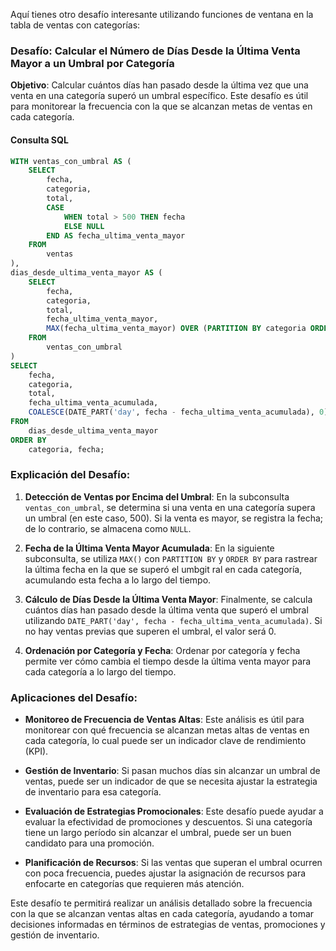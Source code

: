 Aquí tienes otro desafío interesante utilizando funciones de ventana en la tabla de ventas con categorías:

### **Desafío: Calcular el Número de Días Desde la Última Venta Mayor a un Umbral por Categoría**

**Objetivo**: Calcular cuántos días han pasado desde la última vez que una venta en una categoría superó un umbral específico. Este desafío es útil para monitorear la frecuencia con la que se alcanzan metas de ventas en cada categoría.

#### **Consulta SQL**
```sql
WITH ventas_con_umbral AS (
    SELECT 
        fecha,
        categoria,
        total,
        CASE 
            WHEN total > 500 THEN fecha
            ELSE NULL
        END AS fecha_ultima_venta_mayor
    FROM 
        ventas
),
dias_desde_ultima_venta_mayor AS (
    SELECT 
        fecha,
        categoria,
        total,
        fecha_ultima_venta_mayor,
        MAX(fecha_ultima_venta_mayor) OVER (PARTITION BY categoria ORDER BY fecha ROWS BETWEEN UNBOUNDED PRECEDING AND CURRENT ROW) AS fecha_ultima_venta_acumulada
    FROM 
        ventas_con_umbral
)
SELECT 
    fecha,
    categoria,
    total,
    fecha_ultima_venta_acumulada,
    COALESCE(DATE_PART('day', fecha - fecha_ultima_venta_acumulada), 0) AS dias_desde_ultima_venta_mayor
FROM 
    dias_desde_ultima_venta_mayor
ORDER BY 
    categoria, fecha;
```

### **Explicación del Desafío**:

1. **Detección de Ventas por Encima del Umbral**: En la subconsulta `ventas_con_umbral`, se determina si una venta en una categoría supera un umbral (en este caso, 500). Si la venta es mayor, se registra la fecha; de lo contrario, se almacena como `NULL`.

2. **Fecha de la Última Venta Mayor Acumulada**: En la siguiente subconsulta, se utiliza `MAX()` con `PARTITION BY` y `ORDER BY` para rastrear la última fecha en la que se superó el umbgit ral en cada categoría, acumulando esta fecha a lo largo del tiempo.

3. **Cálculo de Días Desde la Última Venta Mayor**: Finalmente, se calcula cuántos días han pasado desde la última venta que superó el umbral utilizando `DATE_PART('day', fecha - fecha_ultima_venta_acumulada)`. Si no hay ventas previas que superen el umbral, el valor será 0.

4. **Ordenación por Categoría y Fecha**: Ordenar por categoría y fecha permite ver cómo cambia el tiempo desde la última venta mayor para cada categoría a lo largo del tiempo.

### **Aplicaciones del Desafío**:

- **Monitoreo de Frecuencia de Ventas Altas**: Este análisis es útil para monitorear con qué frecuencia se alcanzan metas altas de ventas en cada categoría, lo cual puede ser un indicador clave de rendimiento (KPI).

- **Gestión de Inventario**: Si pasan muchos días sin alcanzar un umbral de ventas, puede ser un indicador de que se necesita ajustar la estrategia de inventario para esa categoría.

- **Evaluación de Estrategias Promocionales**: Este desafío puede ayudar a evaluar la efectividad de promociones y descuentos. Si una categoría tiene un largo período sin alcanzar el umbral, puede ser un buen candidato para una promoción.

- **Planificación de Recursos**: Si las ventas que superan el umbral ocurren con poca frecuencia, puedes ajustar la asignación de recursos para enfocarte en categorías que requieren más atención.

Este desafío te permitirá realizar un análisis detallado sobre la frecuencia con la que se alcanzan ventas altas en cada categoría, ayudando a tomar decisiones informadas en términos de estrategias de ventas, promociones y gestión de inventario.